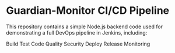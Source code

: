 # Guardian-Monitor CI/CD Pipeline

This repository contains a simple Node.js backend code used for demonstrating a full DevOps pipeline in Jenkins, including:

Build
Test
Code Quality
Security
Deploy
Release
Monitoring
